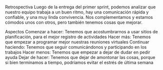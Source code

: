 Retrospectiva
Luego de la entrega del primer sprint, podemos analizar que nuestro equipo trabaja a un buen ritmo, hay una comunicación rápida y confiable, y una muy linda convivencia. Nos complementamos y estamos cómodos unos con otros, pero también tenemos cosas que mejorar.

Aspectos
Comenzar a hacer: Tenemos que acostumbrarnos a usar sitios de planificación, para el mejor registro de actividades
Hacer más: Tenemos que empezar a programar mejor nuestras reuniones virtuales
Continuar haciendo: Tenemos que seguir comunicándonos y participando en los trabajos
Hacer menos: Tenemos que empezar a dejar de dudar en pedir ayuda 
Dejar de hacer: Tenemos que dejar de amontonar las cosas, porque si bien terminamos a tiempo, podríamos evitar el estrés de última semana
